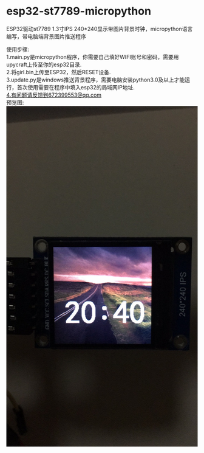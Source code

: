 # esp32-st7789-micropython
ESP32驱动st7789 1.3寸IPS 240*240显示带图片背景时钟，micropython语言编写，带电脑端背景图片推送程序

使用步骤: 
<br>1.main.py是micropython程序，你需要自己填好WIFI账号和密码，需要用upycraft上传至你的esp32目录.
<br>2.将girl.bin上传至ESP32，然后RESET设备.
<br>3.update.py是windows推送背景程序，需要电脑安装python3.0及以上才能运行，首次使用需要在程序中填入esp32的局域网IP地址.
<br>4.有问题请反馈到672399553@qq.com
<br>预览图:<br>![image](https://raw.githubusercontent.com/mylinxiang/esp32-st7789-micropython/main/%E6%98%BE%E7%A4%BA%E6%95%88%E6%9E%9C%E5%9B%BE.jpg)

